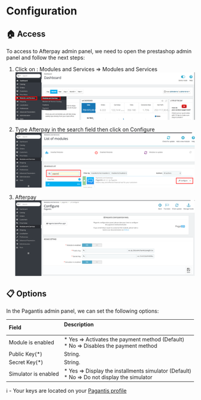 # Configuration

## :house: Access

To access to Afterpay admin panel, we need to open the prestashop admin panel and follow the next steps:

1. Click on : Modules and Services => Modules and Services
![Step 1](./prestashop_installation_1.png?raw=true "Step 1")

2. Type Afterpay in the search field then click on  Configure
![Step 2](./prestashop_configuration_2.png?raw=true "Step 2")

3. Afterpay
![Step 3](./prestashop_configuration_3.png?raw=true "Step 3")

## :clipboard: Options
In the Pagantis admin panel, we can set the following options:

| Field &nbsp;&nbsp;&nbsp;&nbsp;&nbsp;&nbsp;&nbsp;&nbsp;&nbsp;&nbsp;&nbsp;&nbsp;&nbsp;| Description<br/><br/>
| :------------- |:-------------| 
| Module is enabled    | * Yes => Activates the payment method (Default) <br/> * No => Disables the payment method
| Public Key(*) |  String.
| Secret Key(*) |  String. 
| Simulator is enabled |  * Yes => Display the installments simulator  (Default) <br/> * No => Do not display the simulator

:information_source: - Your keys are located on your [Pagantis profile](https://developers.afterpay.com/)